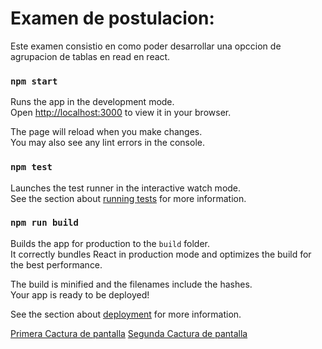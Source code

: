 # Examen de postulacion:

Este examen consistio en como poder desarrollar una opccion de agrupacion de tablas en read en react.


### `npm start`

Runs the app in the development mode.\
Open [http://localhost:3000](http://localhost:3000) to view it in your browser.

The page will reload when you make changes.\
You may also see any lint errors in the console.

### `npm test`

Launches the test runner in the interactive watch mode.\
See the section about [running tests](https://facebook.github.io/create-react-app/docs/running-tests) for more information.

### `npm run build`

Builds the app for production to the `build` folder.\
It correctly bundles React in production mode and optimizes the build for the best performance.

The build is minified and the filenames include the hashes.\
Your app is ready to be deployed!

See the section about [deployment](https://facebook.github.io/create-react-app/docs/deployment) for more information.

[Primera Cactura de pantalla](https://i.postimg.cc/L8fCQZBy/Captura.png)
[Segunda Cactura de pantalla](https://i.postimg.cc/v8r5KLpx/Captura2.png)

